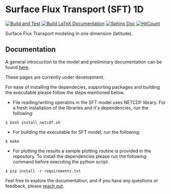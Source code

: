 # Surface Flux Transport (SFT) 1D

[![Build and Test](https://github.com/sr-dash/sft1d/actions/workflows/main.yml/badge.svg)](https://github.com/sr-dash/sft1d/actions/workflows/main.yml)
[![Build LaTeX Documentation](https://github.com/sr-dash/sft1d/actions/workflows/build-docs.yml/badge.svg)](https://github.com/sr-dash/sft1d/actions/workflows/build-docs.yml) [![Sphinx Doc](https://github.com/sr-dash/SFT-1D/actions/workflows/documentation.yml/badge.svg)](https://github.com/sr-dash/SFT-1D/actions/workflows/documentation.yml)  [![HitCount](https://hits.dwyl.com/sr-dash/SFT-1D.svg?style=flat-square&show=unique)](http://hits.dwyl.com/sr-dash/SFT-1D)



Surface Flux Transport modeling in one dimension (latitude). 

## Documentation

A general introcuction to the model and preliminary documentation can be found [here](https://sr-dash.github.io/SFT-1D/). 

These pages are currently under development. 

For ease of installing the dependecies, supporting packages and building the executable please follow the steps mentioned below. 

* File reading/writing operatins in the SFT model uses NETCDF library. For a fresh installation of the libraries and it's dependencies, run the following:

```shell
$ bash install_netcdf.sh
```

* For building the executable for SFT model, run the following:

```shell
$ make
```

* For plotting the results a sample plotting routine is provided in the repository. To install the dependencies please run the following command before executing the python script.

```shell
$ pip install -r requirements.txt
```

Feel free to explore the documentation, and if you have any questions or feedback, please [reach out](dashs@hawaii.edu).

